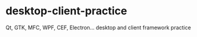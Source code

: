 # desktop-client-practice
Qt, GTK, MFC, WPF, CEF, Electron... desktop and client framework practice
